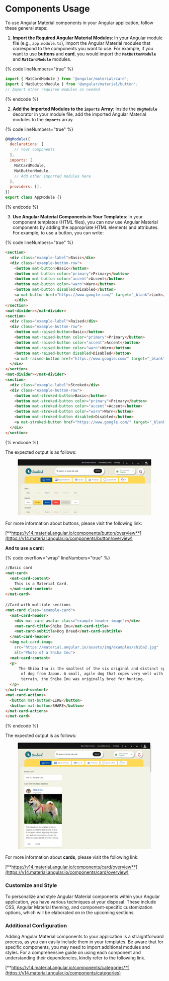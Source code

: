 # Components Usage

To use Angular Material components in your Angular application, follow these general steps:

1. **Import the Required Angular Material Modules**: In your Angular module file (e.g., `app.module.ts`), import the Angular Material modules that correspond to the components you want to use. For example, if you want to use **buttons** and **card**, you would import the **`MatButtonModule`** and **`MatCardModule`** modules.

{% code lineNumbers="true" %}
```javascript
import { MatCardModule } from '@angular/material/card';
import { MatButtonModule } from '@angular/material/button';
// Import other required modules as needed
```
{% endcode %}

2. **Add the Imported Modules to the `imports` Array**: Inside the **`@NgModule`** decorator in your module file, add the imported Angular Material modules to the **`imports`** array.

{% code lineNumbers="true" %}
```javascript
@NgModule({
  declarations: [
    // Your components
  ],
  imports: [
    MatCardModule,
    MatButtonModule,
    // Add other imported modules here
  ],
  providers: [],
})
export class AppModule {}
```
{% endcode %}

3. **Use Angular Material Components in Your Templates**: In your component templates (HTML files), you can now use Angular Material components by adding the appropriate HTML elements and attributes. For example, to use a button, you can write:

{% code lineNumbers="true" %}
```html
<section>
  <div class="example-label">Basic</div>
  <div class="example-button-row">
    <button mat-button>Basic</button>
    <button mat-button color="primary">Primary</button>
    <button mat-button color="accent">Accent</button>
    <button mat-button color="warn">Warn</button>
    <button mat-button disabled>Disabled</button>
    <a mat-button href="https://www.google.com/" target="_blank">Link</a>
    </div>
</section>
<mat-divider></mat-divider>
<section>
  <div class="example-label">Raised</div>
  <div class="example-button-row">
    <button mat-raised-button>Basic</button>
    <button mat-raised-button color="primary">Primary</button>
    <button mat-raised-button color="accent">Accent</button>
    <button mat-raised-button color="warn">Warn</button>
    <button mat-raised-button disabled>Disabled</button>
    <a mat-raised-button href="https://www.google.com/" target="_blank">Link</a>
  </div>
</section>
<mat-divider></mat-divider>
<section>
  <div class="example-label">Stroked</div>
  <div class="example-button-row">
    <button mat-stroked-button>Basic</button>
    <button mat-stroked-button color="primary">Primary</button>
    <button mat-stroked-button color="accent">Accent</button>
    <button mat-stroked-button color="warn">Warn</button>
    <button mat-stroked-button disabled>Disabled</button>
    <a mat-stroked-button href="https://www.google.com/" target="_blank">Link</a>
  </div>
</section>
```
{% endcode %}

The expected output is as follows:

<figure><img src="../../../../.gitbook/assets/buttons (1).webp" alt=""><figcaption></figcaption></figure>

For more information about buttons, please visit the following link:

[**https://v14.material.angular.io/components/button/overview**](https://v14.material.angular.io/components/button/overview)

**And to use a card:**

{% code overflow="wrap" lineNumbers="true" %}
```html
//Basic card
<mat-card>
  <mat-card-content>
    This is a Material Card.
  </mat-card-content>
</mat-card>

//Card with multiple sections
<mat-card class="example-card">
  <mat-card-header>
    <div mat-card-avatar class="example-header-image"></div>
    <mat-card-title>Shiba Inu</mat-card-title>
    <mat-card-subtitle>Dog Breed</mat-card-subtitle>
  </mat-card-header>
  <img mat-card-image 
    src="https://material.angular.io/assets/img/examples/shiba2.jpg" 
    alt="Photo of a Shiba Inu">
  <mat-card-content>
  <p>
      The Shiba Inu is the smallest of the six original and distinct spitz breeds 
       of dog from Japan. A small, agile dog that copes very well with mountainous 
       terrain, the Shiba Inu was originally bred for hunting.
  </p>
</mat-card-content>
<mat-card-actions>
  <button mat-button>LIKE</button>
  <button mat-button>SHARE</button>
</mat-card-actions>
</mat-card>
```
{% endcode %}

The expected output is as follows:

<figure><img src="../../../../.gitbook/assets/cards.webp" alt=""><figcaption></figcaption></figure>

For more information about **cards**, please visit the following link:

[**https://v14.material.angular.io/components/card/overview**](https://v14.material.angular.io/components/card/overview)

### Customize and Style

To personalize and style Angular Material components within your Angular application, you have various techniques at your disposal. These include CSS, Angular Material theming, and component-specific customization options, which will be elaborated on in the upcoming sections.

### Additional Configuration

Adding Angular Material components to your application is a straightforward process, as you can easily include them in your templates. Be aware that for specific components, you may need to import additional modules and styles. For a comprehensive guide on using each component and understanding their dependencies, kindly refer to the following link.

[**https://v14.material.angular.io/components/categories**](https://v14.material.angular.io/components/categories)
